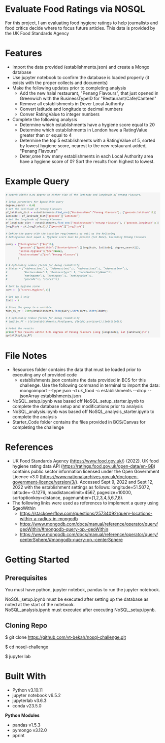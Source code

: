 # Evaluate Food Ratings via NOSQL
For this project, I am evaluating food hygiene ratings to help journalists and food critics decide where to focus future articles. This data is provided by the UK Food Standards Agency

# Features
* Import the data provided (establishments.json) and create a Mongo database
* Use jupyter notebook to confirm the database is loaded properly (it exists with the proper collects and documents)
* Make the following updates prior to completing analysis
  * Add the new halal restaurant, "Penang Flavours", that just opened in Greenwich with the BusinessTypeID for "Restaurant/Cafe/Canteen"
  * Remove all establishments in Dover Local Authority
  * Convert latitude and longitude to decimal numbers
  * Conver RatingValue to integer numbers
* Complete the following analysis
  * Determine which establishments have a hygiene score equal to 20
  * Determine which establishments in London have a RatingValue greater than or equal to 4
  * Determine the top 5 establishments with a RatingValue of 5, sorted by lowest hygiene score, nearest to the new restaurant added, "Penang Flavours"
  * Deter,ome how many establishments in each Local Authority area have a hygiene score of 0? Sort the results from highest to lowest.

# Example Query

![Ex Query](images/Top5Query.png)

# File Notes
* Resources folder contains the data that must be loaded prior to executing any of provided code
  * establishments.json contains the data provided in BCS for this challenge. Use the following command in terminal to import the data: <br>
    mongoimport --type json -d uk_food -c establishments --drop --jsonArray establishments.json
* NoSQL_setup.ipynb was based off NoSQL_setup_starter.ipynb to complete the database setup and modifications prior to analysis
* NoSQL_analysis.ipynb was based off NoSQL_analysis_starter.ipynb to complete the analysis
* Starter_Code folder contains the files provided in BCS/Canvas for completing the challenge

# References
* UK Food Standards Agency (https://www.food.gov.uk/) (2022). UK food hygiene rating data API (https://ratings.food.gov.uk/open-data/en-GB) contains public sector information licensed under the Open Government Licence v3.0 (https://www.nationalarchives.gov.uk/doc/open-government-licence/version/3/). Accessed Sept 9, 2022 and Sept 12, 2022 with the establishment settings as follows: longitude=51.5072, latitude=-0.1276, maxdistancelimit=4567, pagesize=10000, sortoptionkey=distance, pagenumber=(1,2,3,4,5,6,7,8).
* The following links were used as references to implement a query using $geoWithin
    * https://stackoverflow.com/questions/25734092/query-locations-within-a-radius-in-mongodb
    * https://www.mongodb.com/docs/manual/reference/operator/query/geoWithin/#mongodb-query-op.-geoWithin
    * https://www.mongodb.com/docs/manual/reference/operator/query/centerSphere/#mongodb-query-op.-centerSphere


# Getting Started

## Prerequisites
You must have python, jupyter notebok, pandas to run the jupyter notebook.

NoSQL_setup.ipynb must be executed after setting up the database as noted at the start of the notebook.<br>
NoSQL_analysis.ipynb must executed after executing NoSQL_setup.ipynb.

## Cloning Repo
$ git clone https://github.com/vt-bekah/nosql-challenge.git

$ cd nosql-challenge

$ jupyter lab

# Built With
* Python v3.10.11
* jupyter notebook v6.5.2
* jupyterlab v3.6.3
* conda v23.5.0

**Python Modules**
* pandas v1.5.3
* pymongo v3.12.0
* pprint 

